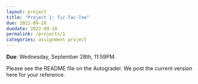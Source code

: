 ```yaml
---
layout: project
title: "Project 1: Tic-Tac-Toe"
due: 2022-09-28
duedate: 2022-09-28
permalink: /projects/1
categories: assignment project
---
```


**Due**: Wednesday, September 28th, 11:59PM.

Please see the README file on the Autograder. We post the current version here for your reference.

